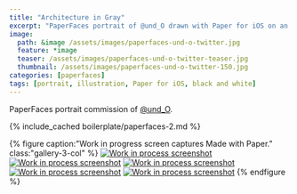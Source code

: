```yaml
---
title: "Architecture in Gray"
excerpt: "PaperFaces portrait of @und_O drawn with Paper for iOS on an iPad."
image: 
  path: &image /assets/images/paperfaces-und-o-twitter.jpg 
  feature: *image
  teaser: /assets/images/paperfaces-und-o-twitter-teaser.jpg
  thumbnail: /assets/images/paperfaces-und-o-twitter-150.jpg
categories: [paperfaces]
tags: [portrait, illustration, Paper for iOS, black and white]
---
```


PaperFaces portrait commission of [@und_O](https://twitter.com/und_O).

{% include_cached boilerplate/paperfaces-2.md %}

{% figure caption:"Work in progress screen captures Made with Paper." class:"gallery-3-col" %}
[![Work in process screenshot](/assets/images/paperfaces-und-o-process-1-600.jpg)](/assets/images/paperfaces-und-o-process-1-lg.jpg) [![Work in process screenshot](/assets/images/paperfaces-und-o-process-2-600.jpg)](/assets/images/paperfaces-und-o-process-2-lg.jpg) [![Work in process screenshot](/assets/images/paperfaces-und-o-process-3-600.jpg)](/assets/images/paperfaces-und-o-process-3-lg.jpg) [![Work in process screenshot](/assets/images/paperfaces-und-o-process-4-600.jpg)](/assets/images/paperfaces-und-o-process-4-lg.jpg) [![Work in process screenshot](/assets/images/paperfaces-und-o-process-5-600.jpg)](/assets/images/paperfaces-und-o-process-5-lg.jpg)
{% endfigure %}
